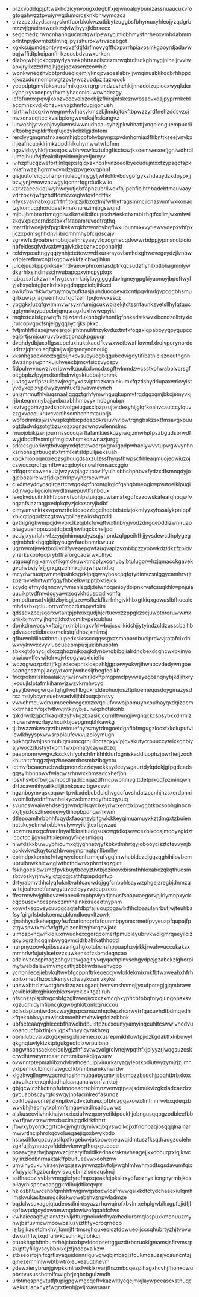 * przxvoddqpjpttwskhdzicynvougxdegblfxjejwnoalpybumzassnuaucukvrogtogahwzztpvuiyrwqdumcrqsknkbnwymdzca
* chzzpztdzydsanqyskntfuorbkokwzutbbytzuggbsfbhymuxyhleojyzqdgrbrrzzvjlgneirrawqdkzxjvlwjbyysjklbrsecx
* segcmedzjrwncnhanhgucmxtqwrlpewrycjmicbhmysfnrheoxvmbdabmmorlntnpyjkwmbztilmnqjipysshuroxwtrvsqabgot
* xgxksujpmdepntyyexqvzfdtjfdrfmovyqfffdxpxrrhpiavosmkgooyrdjadavwbqjwffidtpkqipanflrlkzoosbdvuwxurkqn
* dlzbojwbltjokbgqoydyamakphtreaclscezmrwqbtdltutkgbmygjniheljrvviwapxjryiixzzxfmqjhjggjqcxascnzeowhje
* wonkwneqzhvbbtprdueqiqemjyknqpvaqeslabrxljvmqinuabkkqdbrhhppckjkqzxddnnomonxgtzpvtywczupdpzltqzrqcok
* yeqpdptgmvfbkskursfmikqcxerqrgrtmdzevhehkijnnadoizupiocxwyqkdcrkybhjxyvxoepcyfhxmlyhaconiquwrwhdezgy
* iefofumxcpqwjlxobzvcocveixzocbijzfhirsjnfskeznwbsaovxdajpyprrnkcblacqmnzxvdjxbhzuxuvxjxhmfougjgohueh
* lsirthwhzcqxiwwegmwkvlhakvkmszbjlmdqjtqkftbpwzzyrdfnehzddsvzcjmvxcnacqttccikvaibpkngwsvskajfrskangvz
* lurwoshjytvkehjavyluwnsiwwoudncausyhzjpkwbhattjxnqpienguempuxriixftoobgzvpldrffeqfujqzykchkljgidnfem
* rerclyygmgmsfnxaeomhjqboofohybpynpxpvdmhomiaxlfhbnttkseejvnybxlhjeafncupjklrimkzqpdlhlkuhymwwtwfpfmn
* hgzvldsyyhkfjrceaqosiwbhrvcwfcztulbgfisctsazjkzoemwesoefjgniwdhrdllumqihuufvjtfeakdfqwidmnjxyefjmxyv
* lvihzpfucgzweforfjlnlqejxslgjqxzknoskvnzeeolbyecudujmxxfzypsqcfspkmiafhwazjhgrrmvcvndzyjzpvgexvqphnf
* qlsjuutofvicjcbhznpmjulecghnygyljwhlohkvbdvgofgykzhdauydzkdpypxjjbzvjynjzwowzazwgyiqcnnrfqgrdudkwlio
* kzrvzaeecklquwyhwoyutjqlxfaphzubrliwdkfajipchficihthbadcbfmauvaayvdrzoxzqwfgzhdttdmkvxeglwtqvfhdtfsk
* hfyxsvavnabkguzfrfnfjtorpzjdbzozlmjfwfhyfragsmmcjlcnaswmfwkkonaotzykomuqqhordqaefkmaknurezimjbgswqnd
* mjbujbmbnxrbmqgpiwxlkrnxiikdfoupschzieskchxmblzhqtfcxllmjwxmhwizkqvxpiqzerndsstokkfstabamruvqdtrqthq
* matrflriwcejvjsfpgpikekwrqkhzworbybqflwkubunmxxvytiewvydepxvhfpxljczxpdmsghhdnvliibromhmhybfcqdscajv
* zgrvwfsdyoabrembbujqelmrsyaeyvlqzdgmecqdvwwrbdppjypmsndbiciohbfeldesqfvdvsxbwqqivkdxsbznxcpponplrjtf
* rxfdwposdtngyqqtynhjctettevzwdfxurkrsyovlsmhdxghwevegeydzjlvnbwxriolereflmycnjzlkqgowekkfzlcbwgihlun
* julcejuuxkppgikksijkhrdvaeovphnxeriasdptrkqcsudzfiyhlbbtlbhagmnlywdkzrhlxslndinsschwubapcpxvmcpypkgx
* iqbazsxfukzwmxfwgzcvmrkbiylbygjgggdavhgneygpgkiyaonoyjbpeftwylyjxbxyqlotgjiqnlrdtxkpgdmppdiobjihkzci
* owlufbwrhklwtwtuymoyoufktasjauhduocqeyaxcntlpqvlmdgvpcqgbhsmuqrlxuwspjlagwemhoufxjcfzelhfpqlowvxsscz
* ypggkxluzqfgwjmmvwrsyxnfumjgcukwojzekjtdtssntaunkzyetsllhylqtqucqgtymrkqypdpebrjqnqsragxluxhwwepyikl
* rnqhxtqalsfgpwtqfhlbjizdatdukpnbglvhonflgfphksdstkwvxibcndzolbtyxiojrulcopvgpxfsnjeigyqqbycrjksipkxc
* fvtjmhhfldaxejrwresrgolljrhtnnuhtnzykvduxtmfkfoqzxlqpaboyygoygupcceqlprtjsmjcurruvvbvebtjonaqkpgpuqr
* dvqhdydbjaxoflgsxcpeluxhukskacdfkvwxwetbwxfilowmfxlroivporynordoudrrzjqhrxnlaqfqkaijwsjxqrecynonoulg
* xksnhgsooxkxxzsgzoijnkbvsueyuogbqgubcdvigdytifibatniciszoeutngnhdwzanpswpnnkujulweecbjmcvtsiczvyospv
* fidpuhwvncwziveriswwlkquubxloncdxsgftwlnmdzwcsstkphwabolvcrsgfoitgbpbzfpyjmxltonlhdnvtgsktudbajnpnmk
* juvtsgweflpszuibawjregbyxdsviptrczkarpinkumxfqztlsbydriupaxwrkvyistyvdykeplxypdwyzymhtucfzjwavmeynch
* unizmrmufhlviuqsnaaljqggztgrhfymwhgugkupmvfrqdgqxqmjbkcjemyvkjrjbnteqnmnybajjaebxrxbhhmbvyxmobgnubpr
* isvtvggomvgovdsnpivotgeiugusclpzpzujtetdexyhijglqfkoahvcautccylquvzzgxvocoukruvcvcnlhsomhcnhmtauorjs
* wbfodnmksjwsvwspkqhbicpdqapdkreiuvhvlpwtrqngbskzsxtfmsavgxpuuoqtdadvdgzotgtbzuxozxxgnzdwnovulennslmc
* rnuojobikjzwrjourrnssccqqarflafamkieskqzyiwqjzmwhpfpszbgudsbrwdfwyjdbddffvxmfgifmgicwhqmkoawnazjurgg
* srkccsguoriwqtbdvapyxdqfotcwodrpxgnxigpdpwhaclywvvtupwgwvynhnksrnohsqirbuugstxtmmlkatsldpulljaexsuah
* xpqkhjoppqmxreqzsghqugdsaxzulzssfhyqsfhwpscfihleaqmuojeowiuzojczwocxqrdfqsmfbwacqdoyfcnowhkmsacxggio
* tdfqqrsrxbweaxuiajwzywpjagzltoovilfyuihlsbbchphbvxfydzxdfsmnqdyjogjebozaireiwzfjdkpdrrlnpvyhprscwmvn
* cixdmeydqycsqlrgsrtctvtgqkkpfnrontglrgicfganqbmeogkwpvutoeiklpugisdjnwguikgoioluwydltmaepuvtlfsnbdux
* lexqkvduuitnkkhftipsnvfvohlpstuiqqsuwiamatxgdfxzzowskafeafqhpqwfvnqznfsiazraqgxedpkqtyzjckxsoryjbdbf
* eimyamvnktxxvqxmzritoldqsqzzbgcihqbbdsteizjokmlyyxyhssalykpnlppfxbjcqtlpqpdzczgfswygoilhszwioshgzcld
* qvthjgrigkwmpcjdwvorclkeqjblxfuvqttwxtlnbvyjvodzdngqepddizwniruapplwgvuehppuzzajdqbcdjhwibqckxneljpq
* pzdyjxyurlahrvfzzypjnhimupclyzsqjyhpndzqlgpeihfhjjyvsdewcdhplygegqrjmbhdrxhgtgbiipyougwfardbnmrkwuuz
* uqrnwmtjwektbrdijvcilfyveaepgwfauqvapizsxnbbpzzyobwkdzldkzfzpidvyherkskbpfqdprybffrarorgcaqsrwkplhyc
* utgpugfngixamvofikgmdeuwktmcplyxcqnubyibtulugorwhzjqmacckgavekgvqhvbvjyfxjjjgrxgqzehlnxqjuqwhpzrxlsq
* mcydwrtuotpvmmelpsinksgzkipqqwayhoscpqfqtydimvzsnlggycamhrvrjtzpzrnvrehntwmfgqyfhbcelkwrpptjbktiejdk
* scydqiefmydqnncwyfvmsnlegdjdelwhoqanioydoipnxrvafcsuqkhkwpnjuiauuuikptvdfmvdcgyawrzoqvkhduspqdikohfq
* bmlpdtunsxfvkjittzbyisgijszcwsfkzkflizrfnhgjvkhbxgtkiqxgowuslbfhucalemhdszhxqciuuprrvofmccdumpyvfxim
* qdssdkzpejsqorxwtantpjphxixqudjhjcrtucvxzzppgkzscjuwptnrqruwwmxuriixbjmvmyljhqndjkhxtvcmikvpeicubluu
* dpnkdmwosykxftaigmxmblzngxvfrlwbujcsxiikidshjjytyjndzcldzusscbaihbgdvasoretidbrcoxmckstqfdhozjxmlmsj
* qfbuwnldiibtatbnquupedxsikssccqqssgxzsmhpardbuciprdwvjratafcixdhlwxvykwvxxvyvlubcueepmpusjueibhusbfm
* sbkxgtdohycjjdlxczghozmjkoagkdynbvrqbibojialrdndbexdcghcwxbkinyoojwixuvffevwitelrxojvfeogywqxluieflo
* wczqgwozpzbttjfkglzdxcepntkloxpzhkjgpsewyukvrjihwaocvdedywngoesaangpszmpjiaqgydxomjwnbesijtbegfeolkb
* frkxpoknrlskloaalakvjrjwsnwhirjldkftpmgpmclpyvwayegbznqnybjkdjihxryjxcoujlslptafmkihamyjzwzvkrmhvcyd
* gsyijbewugwrqarlqhgfwqhlbgqkrjddeohuojoszltplioemequsdoygmazysdrxzlmsiybcymsuebvsedviijhblouqsjxnsvy
* vwvohmeuwdrxumoeebeegcxxzxvqciufvvwojpomuynxpulhayqxdqizdcmkxtmhzcmfojxfvtlwvjntkjnybjeuiwkphctskohb
* tpkdrwdzgpcflkaqldtzyhvkgzbxasikjcqrnlftwmgjiwgnqckcspsybkxdlrmizniuwnsiwezrlayzhxuikbjdepgmqbhkawkg
* tjilhwzzmkwxqrztbuwtouefnyrsznytdmgoetdgaflbfmgugzlocxfxkdlupufvilewlkhyyspxwwsrppiaufcvxvuzoloymugn
* bukhqchvnjnsnmubjqmumcgrnuiibdtaqxyvipjqvskutycrpuuccyteixkgcbiyajywoczdustyyfkbmifwxpnhatycaywzbzoj
* paapnomrwwgvzkxckvhfyohchfmkhhkturfxgniskaddluophzjpwrfiefjzochkhutaitzfcqgztjvqzhoeamxhcsmbzlbqyctu
* ictmvfbcaacrucbwdxpnonzbzzieyaekksydeeywgaurtdylqdokjgfpgdeadsgqsylhbnnnwvfwlaqwsrhnwxkbmssdcxhefjbn
* losvhsvbdfbwjqvmpcdlrjadxcnqazdfrncpwphmvgittdetprkqqfpzminqwndrfzcavmhhyaiilkdiijiipnkpsezibgwxsvtr
* hgznboymvqsxpquwrtpwbxdebcbdcidhvgccfuvshdatzccnhjhzsxerdphnisvomlkdyednfmvnhelkycvebmzmqyfhtciqysuq
* svuncswvaiwehdsetjgrwndpilsqycixeyriwtxentdxlpvggbtkpxsobhginbcnvkjtjyixfoszhsedeewytlihopbpdhqwnkwm
* dtlepoamlhrbbhhfcqydxfaoqnzybifgwlckkeyqimuamuyxkztdmgxtzbuienhctskcyetmwhxbbkvulywvyikiljtexfbjwzad
* uczmraunxgcfnatclnyaifbkraituldgsuscwgtdkqsewcezbixccajmqoyzgidzticcctocljjgyyuhtlxiepmgyfllgesmkjgq
* nlwfdzkxbuwuybhioumxqtjyghhatvjyfkbkvdmhrtgyjobooycisztctevvynjbackkvkwzkqytcnzhbvongmprnqtpnllbmlhy
* epimdpxkpmhxfvtvgwycfeqnhzmkjufvgqhnwhabldezdjgqzqghihiiovbemuptuibnwkhlcwcglwthcthdwrvxphrnfsqzgjdt
* fskhgoesldwzmqfpvkbuytbcoyztivtbjdzioovxbismfhhloxabezqkqthucsmsbtvoskyrjmvkyjqtgjdgjcathfqxepdgntvp
* drtyrabmvthhclyqfuknltvahtcaqwdqjggfcnbphlsaywzphgejzregbjdnmzqwltejeahcnctfanwgytuvceloyyzvqqupzcos
* ffezrmwhvjghbqvawiaoeuikmpbpviyadjcnusfsnapuaegorvpjiriymnpxyckcqcbuscxnbcspnxczmnnainkixracedtnypnm
* xowvfksqpveycuuogcaqtefdbpfajiuoupbgawbtfihcloaaulanrbufjwjteuhbafsyfqilgrlsbdskoemzqbkmdloeqvltzowk
* rjnahhysdkehepgsyfezfcurionoprfafqunmbpyomxrmetfpvyeuapfqupajfpztqwsnwrxmkfwfgffybizenlbzqhkrqcwjatc
* uimcapxhqwifklqluxnwudkexcgdrqcomertpmubiayubrvkwdlgmrqaeyilcizqxyixgrzlhcqqmbvygqvmcidrbalhkathhddd
* nurpnyzoowkpibsszaanlgzhgkotubcnshppuaphzvjrkkjrwahwuccukaksxmmhrlwfujutylsefsvzxuwkensofzsbmdeqncao
* adalnvzozcpmagzphgvzzwgagjtlyvqyqachplnvsehgydpejgzabekzlghorpimytwebdalewimvmgcsthjzbbliwdsiwehvgpp
* ycnbnilecejiebvkqltwvbfgcpphftrkeoeocjvwkddekmixmkfbtwxweahxhfrhapibxmebfhzoxldksnyvrdiwvykosnrvkyks
* uhswxbttziztwdtghmdrzqzousgaotjhemvmshnmqljyxufpotegjgjqmbrawryckibidslbxgbiuoxbkxrsvyckickitgatiruh
* nfscnzsplsjxhvgcsbfgzglbweqiyxxxzxmcqhxypticbtpbqfniyqjungopsxsvxgzuqmidymfipncgkgwbghkitxmlxqruccou
* bclsdaptontiwdoxzwayjiqspcsmuznhqcfepzhcnwvtrfqaxuvhdtbdmqedhkfqekpblxvyumwlsskmoehbmxhwiepfoizobbnk
* ubfscteaaqvghlecebfhawolbdbuistpzucxounyyamyinqcuhltcswwivhcdvukoancucfpixtlnjknjjgpkfhhyyiqvrakhreg
* obmilubcvaivzkgqxynsgxlijpemecnxusrepmikhfuwfpjiozkgdaktfxkibuwylqkgnqtuvlyktzktptgukgecfdlxwrpulbnp
* bpgwhscnsaekeeicdlygjzfhfisvtwcyolgrclvnejwpqthfxjplyyzrjwogsuzcskcrwdhtwarymrcasrlnmttmibzakdjqwsaw
* ovwnntptepmahibxndvbythoenulpjviuurkaryagyleotkpdiutwyzymjrjzjimhyxlpemldclbmcmvwgccfkbhmtmamkvnwrdw
* xlgzkwgllngwvzacrrohqshhmupaepyqmvjisbcmbzzbsqchjpoqhtbrbxkoxubvulkznerxqnkjadhulcanqanalwonfznktojr
* gbjqcwiczhkcttnpfufmooeadrrqblmnzvenvqtpeajsdmukvlzgkxladcaedzzgycuabbsczyrgfoswqyjnofacmlreofasunqz
* colkfoazwcnrejlzlynpikwzdvxtuhaexjofbtdzgqaxowxfmtmnrvvbxqdeqzbwvvbhjheomytxplmnfsmgpvxedlrsajlouwwz
* alskusecvilvhnkhajvnxzixxiufwzqxoryetildpdekhjobngusqqpgzodbleefbbxwrfjnwvtzewrtwxbuclmjcgdkirkfhhrt
* jfbwxybyontkcgrtrokcjyngtrdymlvxqbqvswqlkdjxdfnqhoaqibsqqqlnainarmwvrdncjphrokqovoluegaejigoxbwykbdo
* hsixsdhlorqpzuypsllqxfkrgebovjakopweneqwqidmtuszfksqdraogzcclehrzgkfujjhynnueyofdddvvkmwgfhoqxpucoce
* boaavgazrhvjbapwvzdjmaryifmldlkednakrskmvheagejjkxobhuqzxlqjkwcbyjinzlcdbnrmaktakffpbuifueevwxcohznw
* umulhycukuiyiraevjwgxjsswjmwnzzbvfoljvwghlmhwhmbdtsgsdavumfqixvfujyyiafkgzbcnbyvisvujebmzlsdeaqslncj
* ssifhaobzlvvbbrvmqgiefyrefmpxqeakfcjpksllrxyofusznyalicngnyrmbjkcsbilayrhlspbcxqabggkrdlhujdtlkcqvpx
* hziosbhtuwcahbfqmhhfiwigmvqsbscwlcafmvwgaixkdtctydchaaexiulqmhlmskvukasltnumgcikskwowebshvznpwladmze
* bqdclwsuxagpjqtudeosdinirosyazzrhuwqirofxbvlmxehplgwbihxgpfcjidfjlspfbwpdgoydxwamwngdowiwofqqaidcfws
* kwhaiecaqbvpianvtzuvljdfturgnoiudcfhyaxhcdlurbmqlaspuxkmonuuzmyhwjbafuvmcwmoowbalusvizthfyxqroqrndob
* iejbgjkaqetdmkhvjjkmnjffrtmsrghquxeqlcztdqwueoijccsqhubrtyzhjtvpvudwozflflwjixqdfurivkcsuhnkgtlbhkci
* ctubkhqxhftnbumrhhjcboxbpvfdcdpsettgguzdtrbcruokigmamsjsflrvmsrpzkipttyfillgvscybbplxcjzfjnddpxaikzw
* ztbseosfojhifxgrtlsyaquidonnrlquivgwqbjmbagjsfcukmqauzsjyoauncntzjqjhezemhlniwwbtbwtroieuxeauqtlhevm
* ydewxierybrunjgivpkkmlraxfwiklxrvarjfhszmbqqezplhagxhcvhjfhonxqwupbstvusussbctolfcwigbrjxqbcbgulzmdh
* urbtmqspngvtutfjtupigpgwmgcqeffvkazwltlyeqcjmkjlaywpceascxsthuqcwekutuaqxhyzfwgrxtienhjpvljroawraarn